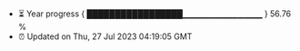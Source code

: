 - ⏳ Year progress { █████████████████▁▁▁▁▁▁▁▁▁▁▁▁▁ } 56.76 %
- ⏰ Updated on Thu, 27 Jul 2023 04:19:05 GMT

